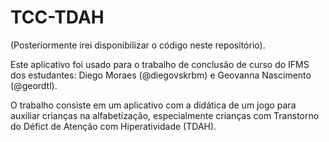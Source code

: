 # TCC-TDAH
(Posteriormente irei disponibilizar o código neste repositório).

Este aplicativo foi usado para o trabalho de conclusão de curso do IFMS dos estudantes: Diego Moraes (@diegovskrbm) e Geovanna Nascimento (@geordtl).

O trabalho consiste em um aplicativo com a didática de um jogo para auxiliar crianças na alfabetização, especialmente crianças com Transtorno do Défict de Atenção com Hiperatividade (TDAH).
